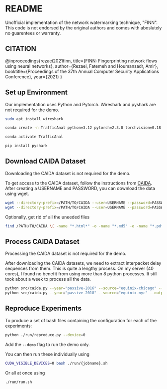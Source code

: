 # README

Unofficial implementation of the network watermarking technique, "FINN". This code is not endorsed by the original authors and comes with aboslutely no guarentees or warranty.

CITATION
--------
@inproceedings{rezaei2021finn,
  title={FINN: Fingerprinting network flows using neural networks},
  author={Rezaei, Fatemeh and Houmansadr, Amir},
  booktitle={Proceedings of the 37th Annual Computer Security Applications Conference},
  year={2021}
}

## Set up Environment

Our implementation uses Python and Pytorch. Wireshark and pyshark are not required for the demo.

```bash
sudo apt install wireshark

conda create -n TrafficAnal python=3.12 pytorch=2.3.0 torchvision=0.18.0 torchaudio=2.3.0 torchtext=0.18.0 pytorch-cuda=12.1 scikit-learn scipy pandas scikit-learn matplotlib -c pytorch -c nvidia -c conda-forge

conda activate TrafficAnal

pip install pyshark
```

## Download CAIDA Dataset

Downloading the CAIDA dataset is not required for the demo.

To get access to the CAIDA dataset, follow the instructions from [CAIDA](https://www.caida.org/catalog/datasets/passive_dataset/). After creating a USERNAME and PASSWORD, you can download the data using wget.

```bash
wget --directory-prefix=/PATH/TO/CAIDA --user=USERNAME --password=PASSWORD --recursive --level=16 --no-parent --no-clobber "https://data.caida.org/datasets/passive-2016/"
wget --directory-prefix=/PATH/TO/CAIDA --user=USERNAME --password=PASSWORD --recursive --level=16 --no-parent --no-clobber "https://data.caida.org/datasets/passive-2018/"
```

Optionally, get rid of all the uneeded files
```bash
find /PATH/TO/CAIDA \( -name "*.html*" -o -name "*.md5" -o -name "*.pdf" \) -type f -exec rm {} +
```

## Process CAIDA Dataset

Processing the CAIDA dataset is not required for the demo.

After downloading the CAIDA datasets, we need to extract interpacket delay sequences from them. This is quite a lengthy process. On my server (40 cores), I found no benefit from using more than 8 python processes. It still took about a week to process all the data.

```bash
python src/caida.py --year="passive-2016" --source="equinix-chicago" --output="./data" --num_workers=8
python src/caida.py --year="passive-2018" --source="equinix-nyc" --output="./data" --num_workers=8
```

## Reproduce Experiments

To produce a set of bash files containing the configuration for each of the experiments:
```bash
python ./run/reproduce.py --device=0
```

Add the `--demo` flag to run the demo only.

You can then run these individually using
```bash
CUDA_VISIBLE_DEVICES=0 bash ./run/{jobname}.sh
```

Or all at once using
```bash
./run/run.sh
```
